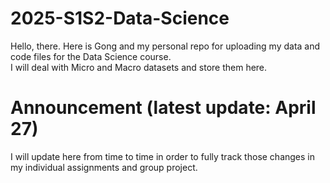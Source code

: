 # 2025-S1S2-Data-Science

Hello, there. Here is Gong and my personal repo for uploading my data and code files for the Data Science course.  
I will deal with Micro and Macro datasets and store them here.

# Announcement (latest update: April 27)

I will update here from time to time in order to fully track those changes in my individual assignments and group project.

